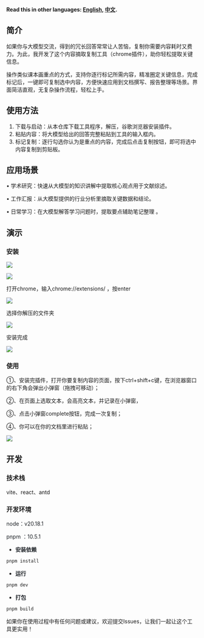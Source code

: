 **Read this in other languages: [English](README.md), [中文](README_zh.md).**

## 简介

如果你与大模型交流，得到的冗长回答常常让人苦恼，复制你需要内容耗时又费力。为此，我开发了这个内容摘取复制工具（chrome插件），助你轻松提取关键信息。

操作类似课本画重点的方式，支持你逐行标记所需内容，精准圈定关键信息，完成标记后，一键即可复制选中内容，方便快速应用到文档撰写、报告整理等场景。界面简洁直观，无复杂操作流程，轻松上手。

## 使用方法
1. 下载与启动：从本仓库下载工具程序，解压，谷歌浏览器安装插件。  
2. 粘贴内容：将大模型给出的回答完整粘贴到工具的输入框内。
3. 标记复制：逐行勾选你认为是重点的内容，完成后点击复制按钮，即可将选中内容复制到剪贴板。

## 应用场景
• 学术研究：快速从大模型的知识讲解中提取核心观点用于文献综述。

• 工作汇报：从大模型提供的行业分析里摘取关键数据和结论。

• 日常学习：在大模型解答学习问题时，提取要点辅助笔记整理 。

## 演示
### 安装
![](https://cdn.nlark.com/yuque/0/2025/png/38711469/1741603882602-70feddc7-51e1-49bb-8624-4aaaf58164e9.png)

![](https://cdn.nlark.com/yuque/0/2025/png/38711469/1741603903674-5ca1b94b-8b1b-4006-a0a2-ff13190f1135.png)

打开chrome，输入chrome://extensions/ ，按enter

![](https://cdn.nlark.com/yuque/0/2025/png/38711469/1741604521228-5720e80a-0d12-4f39-912f-12ff8e46a71e.png)

选择你解压的文件夹

![](https://cdn.nlark.com/yuque/0/2025/png/38711469/1741604278059-2d794f1a-f02f-4803-83e8-c90df982da23.png)

安装完成

![](https://cdn.nlark.com/yuque/0/2025/png/38711469/1741604333587-8bc748e1-73a4-440f-a1cf-59f37b142f6d.png)



### 使用
①、安装完插件，打开你要复制内容的页面，按下ctrl+shift+c键，在浏览器窗口的右下角会弹出小弹窗（拖拽可移动）；

②、在页面上选取文本，会高亮文本，并记录在小弹窗，

③、点击小弹窗complete按钮，完成一次复制；

④、你可以在你的文档里进行粘贴；

![](https://github.com/benzhz/copyister/blob/main/public/images/use.gif)

## 开发
### 技术栈
vite、react、antd

### 开发环境
<font style="color:rgb(31, 35, 40);">node：v20.18.1</font>

<font style="color:rgb(31, 35, 40);">pnpm ：10.5.1</font>

+ **<font style="color:rgb(31, 35, 40);">安装依赖</font>**

```bash
pnpm install
```

+ **<font style="color:rgb(31, 35, 40);">运行</font>**

```bash
pnpm dev
```

+ **<font style="color:rgb(31, 35, 40);">打包</font>**

```bash
pnpm build
```

如果你在使用过程中有任何问题或建议，欢迎提交Issues，让我们一起让这个工具更实用！

